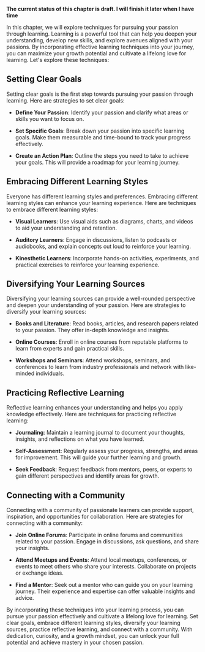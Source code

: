 **The current status of this chapter is draft. I will finish it later when I have time**

In this chapter, we will explore techniques for pursuing your passion through learning. Learning is a powerful tool that can help you deepen your understanding, develop new skills, and explore avenues aligned with your passions. By incorporating effective learning techniques into your journey, you can maximize your growth potential and cultivate a lifelong love for learning. Let's explore these techniques:

Setting Clear Goals
-------------------

Setting clear goals is the first step towards pursuing your passion through learning. Here are strategies to set clear goals:

* **Define Your Passion**: Identify your passion and clarify what areas or skills you want to focus on.

* **Set Specific Goals**: Break down your passion into specific learning goals. Make them measurable and time-bound to track your progress effectively.

* **Create an Action Plan**: Outline the steps you need to take to achieve your goals. This will provide a roadmap for your learning journey.

Embracing Different Learning Styles
-----------------------------------

Everyone has different learning styles and preferences. Embracing different learning styles can enhance your learning experience. Here are techniques to embrace different learning styles:

* **Visual Learners**: Use visual aids such as diagrams, charts, and videos to aid your understanding and retention.

* **Auditory Learners**: Engage in discussions, listen to podcasts or audiobooks, and explain concepts out loud to reinforce your learning.

* **Kinesthetic Learners**: Incorporate hands-on activities, experiments, and practical exercises to reinforce your learning experience.

Diversifying Your Learning Sources
----------------------------------

Diversifying your learning sources can provide a well-rounded perspective and deepen your understanding of your passion. Here are strategies to diversify your learning sources:

* **Books and Literature**: Read books, articles, and research papers related to your passion. They offer in-depth knowledge and insights.

* **Online Courses**: Enroll in online courses from reputable platforms to learn from experts and gain practical skills.

* **Workshops and Seminars**: Attend workshops, seminars, and conferences to learn from industry professionals and network with like-minded individuals.

Practicing Reflective Learning
------------------------------

Reflective learning enhances your understanding and helps you apply knowledge effectively. Here are techniques for practicing reflective learning:

* **Journaling**: Maintain a learning journal to document your thoughts, insights, and reflections on what you have learned.

* **Self-Assessment**: Regularly assess your progress, strengths, and areas for improvement. This will guide your further learning and growth.

* **Seek Feedback**: Request feedback from mentors, peers, or experts to gain different perspectives and identify areas for growth.

Connecting with a Community
---------------------------

Connecting with a community of passionate learners can provide support, inspiration, and opportunities for collaboration. Here are strategies for connecting with a community:

* **Join Online Forums**: Participate in online forums and communities related to your passion. Engage in discussions, ask questions, and share your insights.

* **Attend Meetups and Events**: Attend local meetups, conferences, or events to meet others who share your interests. Collaborate on projects or exchange ideas.

* **Find a Mentor**: Seek out a mentor who can guide you on your learning journey. Their experience and expertise can offer valuable insights and advice.

By incorporating these techniques into your learning process, you can pursue your passion effectively and cultivate a lifelong love for learning. Set clear goals, embrace different learning styles, diversify your learning sources, practice reflective learning, and connect with a community. With dedication, curiosity, and a growth mindset, you can unlock your full potential and achieve mastery in your chosen passion.
